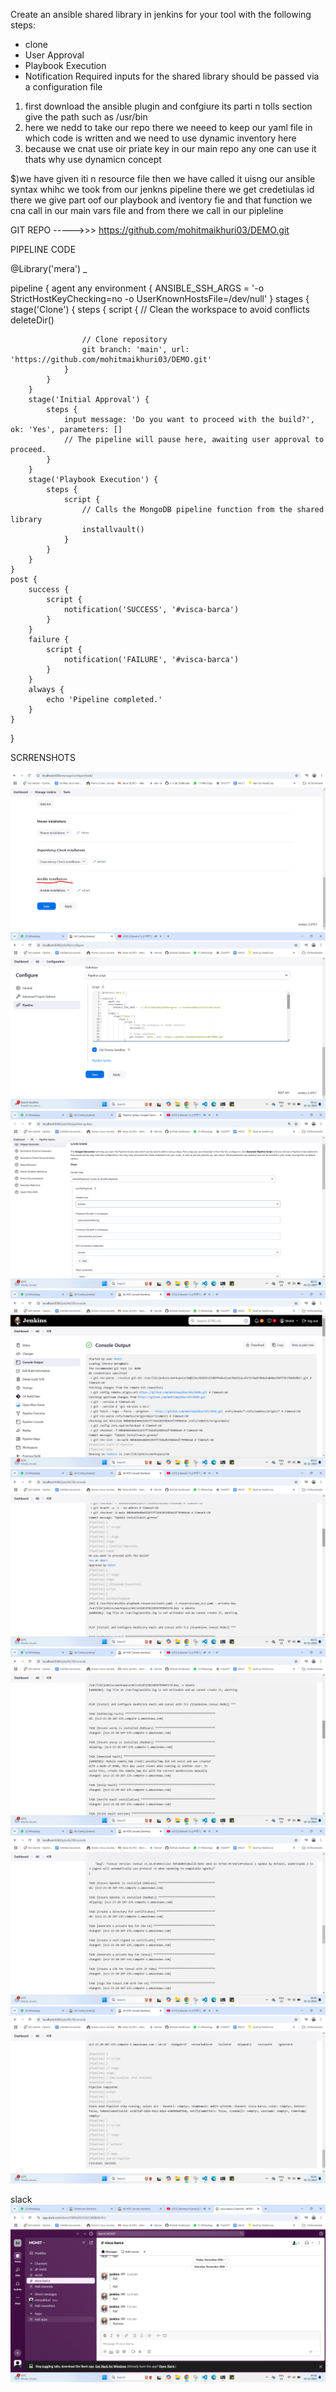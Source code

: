 Create an ansible shared library in jenkins for your tool with the following steps:
- clone
- User Approval
- Playbook Execution
- Notification
Required inputs for the shared library should be passed via a configuration file

1) first download the ansible plugin and confgiure its parti n tolls section give the path such as /usr/bin
2) here we nedd to take our repo there we neeed to keep our yaml file in  which code is written and we need to use dynamic inventory here
3) because we cnat use oir priate key in our main repo any one can use it thats why use dynamicn concept 

$)we have given iti n resource file then we have called it uisng our ansible syntax whihc we took from our jenkns pipeline
there we get credetiulas id there we give part oof our playbook and iventory fie and that function we cna call in our main vars file
and from there we call in our pipleline


GIT REPO ----->>> https://github.com/mohitmaikhuri03/DEMO.git

PIPELINE CODE 

@Library('mera') _

pipeline {
    agent any
    environment {
        ANSIBLE_SSH_ARGS = '-o StrictHostKeyChecking=no -o UserKnownHostsFile=/dev/null'
    }
    stages {
        stage('Clone') {
            steps {
                script {
                    // Clean the workspace to avoid conflicts
                    deleteDir()
                    
                    // Clone repository
                    git branch: 'main', url: 'https://github.com/mohitmaikhuri03/DEMO.git'
                }
            }
        }
        stage('Initial Approval') {
            steps {
                input message: 'Do you want to proceed with the build?', ok: 'Yes', parameters: []
                // The pipeline will pause here, awaiting user approval to proceed.
            }
        }
        stage('Playbook Execution') {
            steps {
                script {
                    // Calls the MongoDB pipeline function from the shared library
                    installvault()
                }
            }
        }
    }
    post {
        success {
            script {
                notification('SUCCESS', '#visca-barca')
            }
        }
        failure {
            script {
                notification('FAILURE', '#visca-barca')
            }
        }
        always {
            echo 'Pipeline completed.'
        }
    }

}

SCRRENSHOTS

![alt text](image.png)
![alt text](image-1.png)
![alt text](image-2.png)
![alt text](image-3.png)
![alt text](image-4.png)
![alt text](image-5.png)
![alt text](image-6.png)
![alt text](image-7.png)

slack 
![alt text](image-8.png)

